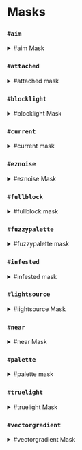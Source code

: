 # Masks

### `#aim`

<details>

<summary>#aim Mask</summary>

**`#aim` or `#aim[True|False]`**

Takes the block the player is aiming at as the mask.

Optionally takes a True/False setting to make your aim sensitive to hitboxes.

* False will treat all blocks as full blocks. E.g. you cannot `#aim` at the block behind a button.
* True will respect the hitboxes of blocks you are looking at. E.g. you can `#aim` at the block behind a slab.

<img src="../.gitbook/assets/aimMask.gif" alt="" data-size="original">

</details>

### `#attached`

<details>

<summary>#attached mask</summary>

**`#attached[<vector,vector,vector ...>]`**

Masks to blocks which are attached to at least 1 adjacent non-air block.

Optionally takes a list of direction vectors to check instead of every side.\
e.g `#attached[up,down,left,north]`

\
In either case, attached means that the block is "touching" the adjacent block. So a bottom slab would not pass `#attached[up]` whereas a lantern with the state `[hanging=true]` would.

</details>

### `#blocklight`

<details>

<summary>#blocklight Mask</summary>

**`#blocklight[lightLevel]` or `#blocklight[minLevel][maxLevel]`**

Masks to blocks of a given block light (Illumination provided by light sources other than skylight). Optionally takes a minimum and maximum light level, matching any level within that range.

</details>

### `#current`

<details>

<summary>#current mask</summary>

Shorthand: **`#c`**

A mask which represents your current global mask (gmask).

e.g running `//gmask !#current` will invert your current gmask

</details>

### `#eznoise`

<details>

<summary>#eznoise Mask</summary>

**`#eznoisemask[noisePreset][<scale>][<threshold>][<seed>]`**\
**Alias: `#eznm`**

Uses a noise preset values `0.0-1.0` to match blocks above a given noise threshold.

</details>

### `#fullblock`

<details>

<summary>#fullblock mask</summary>

Masks to blocks which fill an entire cube space.

e.g 1-7 layers of snow will not pass, but 8 layers of snow, a block like stone, or a transparent block like glass will pass.

</details>

### `#fuzzypalette`

<details>

<summary>#fuzzypalette mask</summary>

**`#fuzzypalette[palette]`**

Shorthand: **`#fpalette`**

Masks to blocks which match any block in the palette, regardless of block data.\
Equivalent to **`#palette[palette][False]`**

</details>

### `#infested`

<details>

<summary>#infested mask</summary>

Masks to blocks which are infested with silverfish.

</details>

### `#lightsource`

<details>

<summary>#lightsource Mask</summary>

**`#lightsource` or `#lightsource[lightLevel]` or `#lightsource[minLevel][maxLevel]`**

Masks to blocks which emit light. Optionally takes a specific light level to match, or minimum and maximum light level, matching any level within that range.

</details>

### `#near`

<details>

<summary>#near Mask</summary>

**`#near[mask][distance]`**\
&#xNAN;**`#near[mask][minDistance][maxDistance]`**\
\
Masks to all blocks within a given spherical (Euclidean) distance of a mask.\
Doesn't modify blocks which match the inner `mask`.\
Can also be set to exclude blocks closer than the minimum distance.\\

![](../.gitbook/assets/mask_near_mask.gif) **`[mask]`**

<img src="../.gitbook/assets/mask_near_max.gif" alt="" data-size="original"> **`[distance]`**

<img src="../.gitbook/assets/mask_near_min_max.gif" alt="" data-size="original"> **`[minDistance][maxDistance]`**

</details>

### `#palette`

<details>

<summary>#palette mask</summary>

**`#palette[palette][<strict>]`**

Masks to blocks which match any block in the palette.

Optional `<strict>` value of True or False to determine if block data must also match.\
e.g `oak_stairs[facing=east]` will only match with `oak_stairs[facing=west]` if strict is set to **False**.

</details>

### `#truelight`

<details>

<summary>#truelight Mask</summary>

**`#truelight[lightLevel]` or `#truelight[minLevel][maxLevel]`**

Masks to blocks of a given total light level (Illimunation provided by any light sources including skylight). Optionally takes a minimum and maximum light level, matching any level within that range.

</details>

### `#vectorgradient`

<details>

<summary>#vectorgradient Mask</summary>

**`#vectorgradientmask[vector][distance][<noisePreset>][<noiseScale>][noiseSeed]`**

Shorthand: `#vgradientm`

Masks blocks along a vector with a given distance length. With closer blocks more likely to pass the mask check.\
Compatible with noise presets.

</details>
